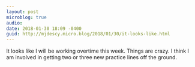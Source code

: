 ```yaml
---
layout: post
microblog: true
audio: 
date: 2018-01-30 18:09 -0400
guid: http://mjdescy.micro.blog/2018/01/30/it-looks-like.html
---
```

It looks like I will be working overtime this week. Things are crazy. I think I am involved in getting two or three new practice lines off the ground.
